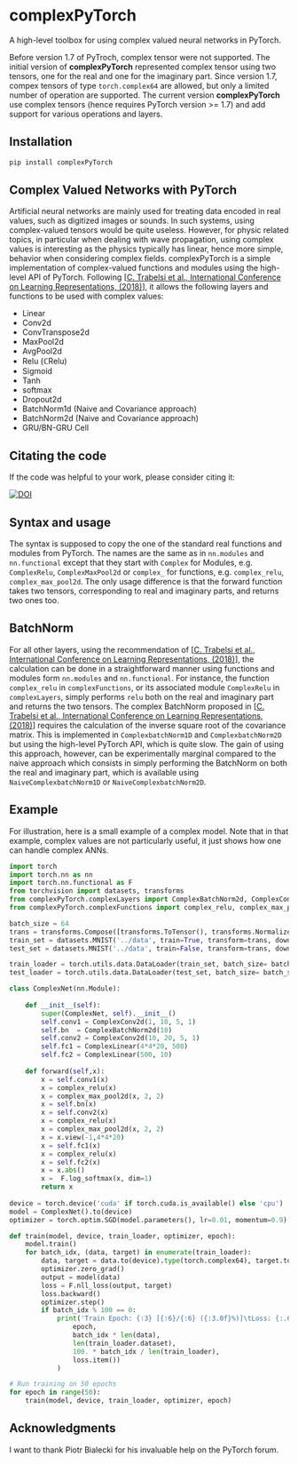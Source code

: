 # complexPyTorch

A high-level toolbox for using complex valued neural networks in PyTorch.

Before version 1.7 of PyTroch, complex tensor were not supported. 
The initial version of **complexPyTorch** represented complex tensor using two tensors, one for the real and one for the imaginary part.
Since version 1.7, compex tensors of type `torch.complex64` are allowed, but only a limited number of operation are supported.
The current version **complexPyTorch** use complex tensors (hence requires PyTorch version >= 1.7) and add support for various operations and layers.

## Installation
```bash
pip install complexPyTorch
```

## Complex Valued Networks with PyTorch

Artificial neural networks are mainly used for treating data encoded in real values, such as digitized images or sounds. 
In such systems, using complex-valued tensors would be quite useless. 
However, for physic related topics, in particular when dealing with wave propagation, using complex values is interesting as the physics typically has linear, hence more simple, behavior when considering complex fields. 
complexPyTorch is a simple implementation of complex-valued functions and modules using the high-level API of PyTorch. 
Following [[C. Trabelsi et al., International Conference on Learning Representations, (2018)](https://openreview.net/forum?id=H1T2hmZAb)], it allows the following layers and functions to be used with complex values:
* Linear
* Conv2d
* ConvTranspose2d
* MaxPool2d
* AvgPool2d
* Relu (&#8450;Relu)
* Sigmoid
* Tanh
* softmax
* Dropout2d
* BatchNorm1d (Naive and Covariance approach)
* BatchNorm2d (Naive and Covariance approach)
* GRU/BN-GRU Cell

## Citating the code

If the code was helpful to your work, please consider citing it:

[![DOI](https://img.shields.io/badge/DOI-10.1103%2FPhysRevX.11.021060-blue)](https://doi.org/10.1103/PhysRevX.11.021060)


## Syntax and usage

The syntax is supposed to copy the one of the standard real functions and modules from PyTorch. 
The names are the same as in `nn.modules` and `nn.functional` except that they start with `Complex` for Modules, e.g. `ComplexRelu`, `ComplexMaxPool2d` or `complex_` for functions, e.g. `complex_relu`, `complex_max_pool2d`.
The only usage difference is that the forward function takes two tensors, corresponding to real and imaginary parts, and returns two ones too.

## BatchNorm

For all other layers, using the recommendation of [[C. Trabelsi et al., International Conference on Learning Representations, (2018)](https://openreview.net/forum?id=H1T2hmZAb)], the calculation can be done in a straightforward manner using functions and modules form `nn.modules` and `nn.functional`. 
For instance, the function `complex_relu` in `complexFunctions`, or its associated module `ComplexRelu` in `complexLayers`, simply performs `relu` both on the real and imaginary part and returns the two tensors.
The complex BatchNorm proposed in [[C. Trabelsi et al., International Conference on Learning Representations, (2018)](https://openreview.net/forum?id=H1T2hmZAb)] requires the calculation of the inverse square root of the covariance matrix.
This is implemented in `ComplexbatchNorm1D` and `ComplexbatchNorm2D` but using the high-level PyTorch API, which is quite slow.
The gain of using this approach, however, can be experimentally marginal compared to the naive approach which consists in simply performing the BatchNorm on both the real and imaginary part, which is available using `NaiveComplexbatchNorm1D` or `NaiveComplexbatchNorm2D`.


## Example

For illustration, here is a small example of a complex model.
Note that in that example, complex values are not particularly useful, it just shows how one can handle complex ANNs.

```python
import torch
import torch.nn as nn
import torch.nn.functional as F
from torchvision import datasets, transforms
from complexPyTorch.complexLayers import ComplexBatchNorm2d, ComplexConv2d, ComplexLinear
from complexPyTorch.complexFunctions import complex_relu, complex_max_pool2d

batch_size = 64
trans = transforms.Compose([transforms.ToTensor(), transforms.Normalize((0.5,), (1.0,))])
train_set = datasets.MNIST('../data', train=True, transform=trans, download=True)
test_set = datasets.MNIST('../data', train=False, transform=trans, download=True)

train_loader = torch.utils.data.DataLoader(train_set, batch_size= batch_size, shuffle=True)
test_loader = torch.utils.data.DataLoader(test_set, batch_size= batch_size, shuffle=True)

class ComplexNet(nn.Module):
    
    def __init__(self):
        super(ComplexNet, self).__init__()
        self.conv1 = ComplexConv2d(1, 10, 5, 1)
        self.bn  = ComplexBatchNorm2d(10)
        self.conv2 = ComplexConv2d(10, 20, 5, 1)
        self.fc1 = ComplexLinear(4*4*20, 500)
        self.fc2 = ComplexLinear(500, 10)
             
    def forward(self,x):
        x = self.conv1(x)
        x = complex_relu(x)
        x = complex_max_pool2d(x, 2, 2)
        x = self.bn(x)
        x = self.conv2(x)
        x = complex_relu(x)
        x = complex_max_pool2d(x, 2, 2)
        x = x.view(-1,4*4*20)
        x = self.fc1(x)
        x = complex_relu(x)
        x = self.fc2(x)
        x = x.abs()
        x =  F.log_softmax(x, dim=1)
        return x
    
device = torch.device('cuda' if torch.cuda.is_available() else 'cpu')
model = ComplexNet().to(device)
optimizer = torch.optim.SGD(model.parameters(), lr=0.01, momentum=0.9)

def train(model, device, train_loader, optimizer, epoch):
    model.train()
    for batch_idx, (data, target) in enumerate(train_loader):
        data, target = data.to(device).type(torch.complex64), target.to(device)
        optimizer.zero_grad()
        output = model(data)
        loss = F.nll_loss(output, target)
        loss.backward()
        optimizer.step()
        if batch_idx % 100 == 0:
            print('Train Epoch: {:3} [{:6}/{:6} ({:3.0f}%)]\tLoss: {:.6f}'.format(
                epoch,
                batch_idx * len(data), 
                len(train_loader.dataset),
                100. * batch_idx / len(train_loader), 
                loss.item())
            )

# Run training on 50 epochs
for epoch in range(50):
    train(model, device, train_loader, optimizer, epoch)
```
       

## Acknowledgments

I want to thank Piotr Bialecki for his invaluable help on the PyTorch forum.
